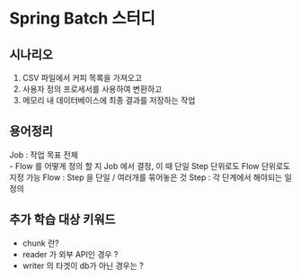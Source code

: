 # Spring Batch 스터디

## 시나리오
1. CSV 파일에서 커피 목록을 가져오고 
2. 사용자 정의 프로세서를 사용하여 변환하고 
3. 메모리 내 데이터베이스에 최종 결과를 저장하는 작업

## 용어정리
Job : 작업 목표 전체  
    - Flow 를 어떻게 정의 할 지 Job 에서 결정, 이 때 단일 Step 단위로도 Flow 단위로도 지정 가능
Flow : Step 을 단일 / 여러개를 묶어놓은 것
Step : 각 단계에서 해야되는 일 정의

## 추가 학습 대상 키워드
- chunk 란?
- reader 가 외부 API인 경우 ?
- writer 의 타겟이 db가 아닌 경우는 ?